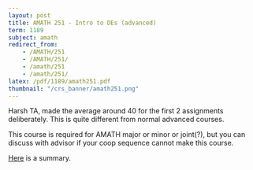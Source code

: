 ```yaml
---
layout: post
title: AMATH 251 - Intro to DEs (advanced)
term: 1189
subject: amath
redirect_from:
    - /AMATH/251
    - /AMATH/251/
    - /amath/251
    - /amath/251/
latex: /pdf/1189/amath251.pdf
thumbnail: "/crs_banner/amath251.png"
---
```


Harsh TA, made the average around 40 for the first 2 assignments deliberately. This is quite different from normal advanced courses.

This course is required for AMATH major or minor or joint(?), but you can discuss with advisor if your coop sequence
cannot make this course.

[Here](/pdf/1189/251.pdf) is a summary.
